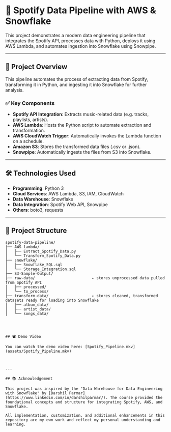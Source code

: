 # 🎵 Spotify Data Pipeline with AWS & Snowflake

This project demonstrates a modern data engineering pipeline that integrates the Spotify API, processes data with Python, deploys it using AWS Lambda, and automates ingestion into Snowflake using Snowpipe.

---

## 🚀 Project Overview

This pipeline automates the process of extracting data from Spotify, transforming it in Python, and ingesting it into Snowflake for further analysis.

### ✅ Key Components

- **Spotify API Integration**: Extracts music-related data (e.g. tracks, playlists, artists).
- **AWS Lambda**: Hosts the Python script to automate extraction and transformation.
- **AWS CloudWatch Trigger**: Automatically invokes the Lambda function on a schedule.
- **Amazon S3**: Stores the transformed data files (.csv or .json).
- **Snowpipe**: Automatically ingests the files from S3 into Snowflake.

---

## 🛠️ Technologies Used

- **Programming**: Python 3
- **Cloud Services**: AWS Lambda, S3, IAM, CloudWatch
- **Data Warehouse**: Snowflake
- **Data Integration**: Spotify Web API, Snowpipe
- **Others**: boto3, requests

---

## 📁 Project Structure

```plaintext
spotify-data-pipeline/
├── AWS lambda/
│   ├── Extract_Spotify_Data.py
│   └── Transform_Spotify_Data.py
├── snowflake/
│   ├── Snowflake_SQL.sql
│   └── Storage_Integration.sql
├── S3-Sample-Output/
├── raw-data/                         ← stores unprocessed data pulled from Spotify API
│   ├── processed/
│   └── to_process/
├── transform-data/                   ← stores cleaned, transformed datasets ready for loading into Snowflake
│   ├── album_data/
│   ├── artist_data/
│   └── songs_data/




## 📽️ Demo Video

You can watch the demo video here: [Spotify_Pipeline.mkv](assets/Spotify_Pipeline.mkv)



---

## 📚 Acknowledgement

This project was inspired by the "Data Warehouse for Data Engineering with Snowflake" by [Darshil Parmar](https://www.linkedin.com/in/darshilparmar/). The course provided the foundational concepts and structure for integrating Spotify, AWS, and Snowflake.

All implementation, customization, and additional enhancements in this repository are my own work and reflect my personal understanding and learning.


